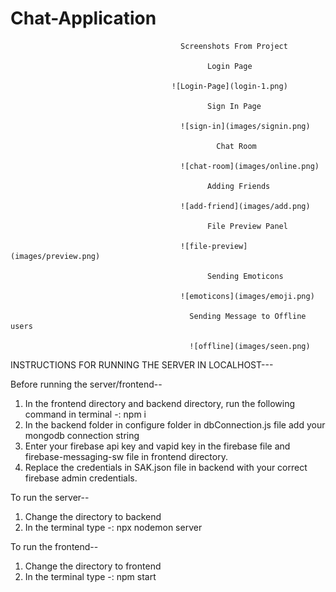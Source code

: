 # Chat-Application
                                          Screenshots From Project

                                                Login Page

                                        ![Login-Page](login-1.png)

                                                Sign In Page

                                          ![sign-in](images/signin.png)

                                                  Chat Room

                                          ![chat-room](images/online.png)

                                                Adding Friends

                                          ![add-friend](images/add.png)

                                                File Preview Panel

                                          ![file-preview](images/preview.png)

                                                Sending Emoticons

                                          ![emoticons](images/emoji.png)

                                            Sending Message to Offline users

                                            ![offline](images/seen.png)


INSTRUCTIONS FOR RUNNING THE SERVER IN LOCALHOST---

Before running the server/frontend--
1. In the frontend directory and backend directory, run the following command in terminal -: npm i
2. In the backend folder in configure folder in dbConnection.js file add your mongodb connection string
3. Enter your firebase api key and vapid key in the firebase file and firebase-messaging-sw file in frontend directory.
4. Replace the credentials in SAK.json file in backend with your correct firebase admin credentials.

To run the server--
1. Change the directory to backend
2. In the terminal type -: npx nodemon server

To run the frontend--
1. Change the directory to frontend
2. In the terminal type -: npm start
